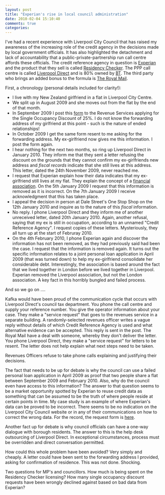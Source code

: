 ```yaml
---
layout: post
title: "Experian's rise in local council administration"
date: 2010-02-04 15:10:40
comments: true
categories:
---
```


I've had a recent experience with Liverpool City Council that has raised my awareness of the increasing role of the credit agency in the decisions made by local government officials. It has also highlighted the detachment and lack of accountability that a public-private-partnership run call centre affords these officials. The credit reference agency in question is [Experian][1] and the product that they sell is called [Residency Checker][2]. The PPP call centre is called [Liverpool Direct][3] and is 80% owned by [BT][4]. The third party who brings an added bonus to the formula is [The Royal Mail][5].

First, a chronology (personal details included for clarity!):

* I live with my New Zealand girlfriend in a flat in Liverpool City Centre.
* We split up in August 2009 and she moves out from the flat by the end of that month.
* In September 2009 I post this [form][6] to the Revenue Services applying for the Single Occupancy Discount of 25%. I do not know the forwarding address of my girlfriend at this point - such is the nature of ended relationships!
* In October 2009 I get the same form resent to me asking for the forwarding address. My ex-girlfriend now gives me this information. I post the form again.
* I hear nothing for the next two months, so ring up Liverpool Direct in January 2010. They inform me that they sent a letter refusing the discount on the grounds that they cannot confirm my ex-girlfriends new address and <i>fiscal records</i> indicate that she still lives at this address. This letter, dated the 24th November 2009, never reached me.
* I request that Experian explain how their data indicates that my ex-girlfriend still lives at my flat. They explain the concept of a [financial association][7]. On the 5th January 2009 I request that this information is removed as it is incorrect. On the 7th January 2009 I receive acknowledgment that this has taken place.
* I appeal the decision in person at Dale Street's One Stop Shop on the 12th January 2010 and inquire as to the nature of this <i>fiscal</i> information.
* No reply. I phone Liverpool Direct and they inform me of another unreceived letter, dated 20th January 2010. Again, another refusal, saying that my ex is still in occupation, according to an unnamed "Credit Reference Agency". I request copies of these letters. Mysteriously, they all turn up at the start of Februray 2010.
* On the 4th February 2010, I phone Experian again and discover the information has not been removed, as they had previously said had been the case. I request that the information is removed again. It turns out the specific information relates to a joint personal loan application in April 2009 (that was turned down) to help my ex-girlfriend consolidate her considerable debt. Interestingly, the association is based around the fact that we lived together in London before we lived together in Liverpool. Experian removed the Liverpool association, but not the London association. A key fact in this horribly bungled and failed process.

And so we go on ....

Kafka would have been proud of the communication cycle that occurs with Liverpool Direct's council tax department. You phone the call centre and supply your reference number. You give the operator information about your case. They make a "service request"  that goes to the revenues service in a separate building. A randomly-selected revenues officer writes a vague reply without details of which Credit Reference Agency is used and what alternative evidence can be accepted. This reply is sent in the post. The Royal Mail have a deal with someone, whereby they don't deliver the letter. You phone Liverpool Direct, they make a "service request" for letters to be resent. The letter does not help explain what next steps need to be taken. 

Revenues Officers refuse to take phone calls explaining and justifying their decisions.

The fact that needs to be up for debate is why the council can use a failed personal loan application in April 2009 as proof that two people share a flat between September 2009 and February 2010. Also, why do the council even have access to this information? The answer to that question seems to be a market opportunity spotted by Experian to reuse credit data as something that can be assumed to be the truth of where people reside at certain points in time. My case study is an example of where Experian's data can be proved to be incorrect. There seems to be no indication on the Liverpool City Council website or in any of their communications on how to correct the wrong data. For the record, the request form is [here][8].

Another fact up for debate is why council officials can have a one-way dialogue with borough residents. The answer to this is the help desk outsourcing of Liverpool Direct. In exceptional circumstances, process must be overridden and direct conversation permitted. 

How could this whole problem have been avoided? Very simply and cheaply. A letter could have been sent to the forwarding address I provided, asking for confirmation of residence. This was not done. Shocking.

Two questions for MP's and councillors. How much is being spent on the Residency Checker licensing? How many single occupancy discount requests have been wrongly declined against based on bad data from Experian?

[1]: http://www.experian.co.uk
[2]: http://www.experian.co.uk/www/pages/what_we_offer/products/residency-checker.html
[3]: http://www.liverpooldirectlimited.co.uk/
[4]: http://www2.bt.com/static/i/media/pdf/liverpool_council_cs.pdf
[5]: http://www.royalmail.com
[6]: http://www.liverpool.gov.uk/Images/tcm21-25154.pdf
[7]: http://www.experian.co.uk/consumer/faq/AR3.html#q1016
[8]: http://www.uk.experian.com/contactforms/consumer_onlinedisassociation.html
